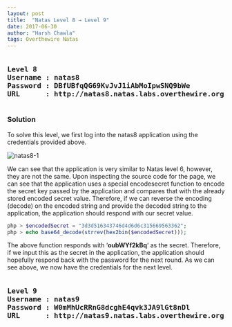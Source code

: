 ```yaml
---
layout: post
title:  "Natas Level 8 → Level 9"
date: 2017-06-30
author: "Harsh Chawla"
tags: Overthewire Natas
---
```

<pre><h3><b>Level 8
Username : natas8
Password : DBfUBfqQG69KvJvJ1iAbMoIpwSNQ9bWe
URL      : http://natas8.natas.labs.overthewire.org</b></h3></pre>
### Solution

To solve this level, we first log into the natas8 application using the credentials provided above.

![natas8-1](https://securitytimes.files.wordpress.com/2017/06/7-10-2017-3-59-58-pm.png?w=663)

We can see that the application is very similar to Natas level 6, however, they are not the same. Upon inspecting the source code for the page, we can see that the application uses a special encodesecret function to encode the secret key passed by the application and compares that with the already stored encoded secret value. Therefore, if we can reverse the encoding (decode) on the encoded string and provide the decoded string to the application, the application should respond with our secret value.

```php
php > $encodedSecret = "3d3d516343746d4d6d6c315669563362";
php > echo base64_decode(strrev(hex2bin($encodedSecret)));
```

The above function responds with ‘**oubWYf2kBq**‘ as the secret. Therefore, if we input this as the secret in the application, the application should hopefully respond back with the password for the next round. As we can see above, we now have the credentials for the next level.

<pre><h3><b>Level 9
Username : natas9
Password : W0mMhUcRRnG8dcghE4qvk3JA9lGt8nDl
URL      : http://natas9.natas.labs.overthewire.org</b></h3></pre>
